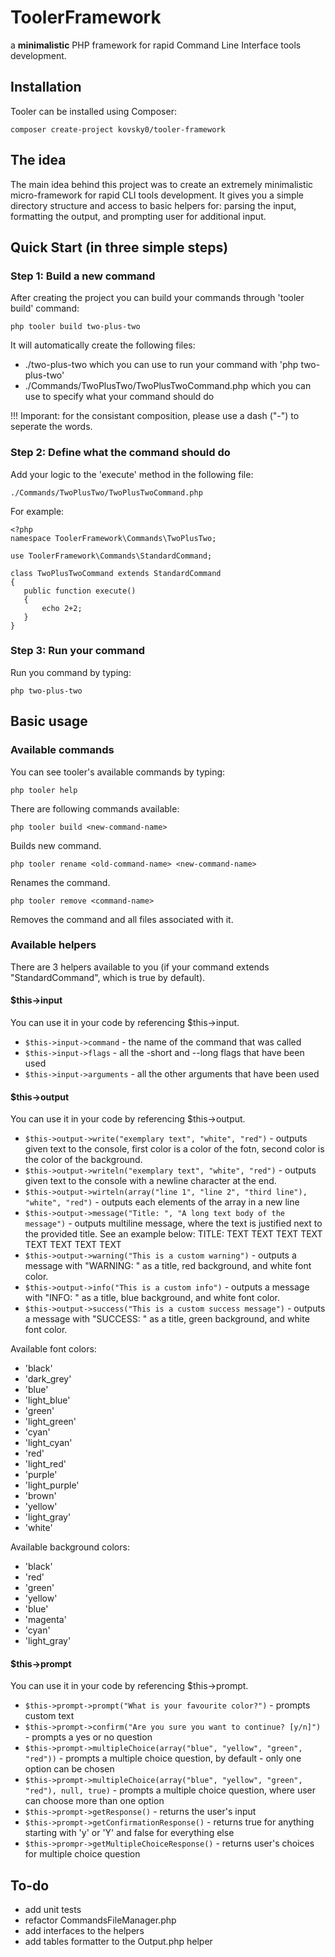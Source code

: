 # ToolerFramework
a **minimalistic** PHP framework for rapid Command Line Interface tools development.

## Installation
Tooler can be installed using Composer:

```
composer create-project kovsky0/tooler-framework
```
## The idea
The main idea behind this project was to create an extremely minimalistic micro-framework for rapid CLI tools development.
It gives you a simple directory structure and access to basic helpers for: parsing the input, formatting the output, and prompting user for additional input.

## Quick Start (in three simple steps) 

### Step 1: Build a new command
After creating the project you can build your commands through 'tooler build' command:
```
php tooler build two-plus-two
```
It will automatically create the following files: 
 - ./two-plus-two which you can use to run your command with 'php two-plus-two'
 - ./Commands/TwoPlusTwo/TwoPlusTwoCommand.php which you can use to specify what your command should do
 
!!! Imporant: for the consistant composition, please use a dash ("-") to seperate the words.
 
 ### Step 2: Define what the command should do
 Add your logic to the 'execute' method in the following file:
 ```
 ./Commands/TwoPlusTwo/TwoPlusTwoCommand.php
 ```
 For example: 
 ```
<?php
namespace ToolerFramework\Commands\TwoPlusTwo;

use ToolerFramework\Commands\StandardCommand;

class TwoPlusTwoCommand extends StandardCommand
{
    public function execute()
    {
        echo 2+2;
    }
}
 ```
 
 ### Step 3: Run your command
 Run you command by typing:
 ```
 php two-plus-two
 ```
 
 ## Basic usage
 
 ### Available commands
 You can see tooler's available commands by typing:
 ```
 php tooler help
 ```
 
 There are following commands available:
```
php tooler build <new-command-name>
```
Builds new command.

```
php tooler rename <old-command-name> <new-command-name>
```
Renames the command.

```
php tooler remove <command-name>
```
Removes the command and all files associated with it.

### Available helpers
There are 3 helpers available to you (if your command extends "StandardCommand", which is true by default).

#### $this->input
You can use it in your code by referencing $this->input.
- `$this->input->command` - the name of the command that was called
- `$this->input->flags` - all the -short and --long flags that have been used
- `$this->input->arguments` - all the other arguments that have been used

#### $this->output
You can use it in your code by referencing $this->output.
- `$this->output->write("exemplary text", "white", "red")` - outputs given text to the console, first color is a color of the fotn, second color is the color of the background.
- `$this->output->writeln("exemplary text", "white", "red")` - outputs given text to the console with a newline character at the end.
- `$this->output->wirteln(array("line 1", "line 2", "third line"), "white", "red")` - outputs each elements of the array in a new line
- `$this->output->message("Title: ", "A long text body of the message")` - outputs multiline message, where the text is justified next to the provided title. See an example below:
              TITLE: TEXT TEXT TEXT TEXT
                     TEXT TEXT TEXT TEXT 
- `$this->output->warning("This is a custom warning")` - outputs a message with "WARNING: " as a title, red background, and white font color.
- `$this->output->info("This is a custom info")` - outputs a message with "INFO: " as a title, blue background, and white font color.
- `$this->output->success("This is a custom success message")` - outputs a message with "SUCCESS: " as a title, green background, and white font color.
                     
Available font colors:
* 'black'
* 'dark_grey'
* 'blue'
* 'light_blue'
* 'green'
* 'light_green'
* 'cyan'
* 'light_cyan'
* 'red'
* 'light_red'
* 'purple'
* 'light_purple'
* 'brown'
* 'yellow'
* 'light_gray'
* 'white'

Available background colors:
* 'black'
* 'red'
* 'green'
* 'yellow'
* 'blue'
* 'magenta'
* 'cyan'
* 'light_gray'

#### $this->prompt
You can use it in your code by referencing $this->prompt.
- `$this->prompt->prompt("What is your favourite color?")` - prompts custom text
- `$this->prompt->confirm("Are you sure you want to continue? [y/n]")` - prompts a yes or no question
- `$this->prompt->multipleChoice(array("blue", "yellow", "green", "red"))` - prompts a multiple choice question, by default - only one option can be chosen
- `$this->prompt->multipleChoice(array("blue", "yellow", "green", "red"), null, true)` - prompts a multiple choice question, where user can choose more than one option
- `$this->prompt->getResponse()` - returns the user's input
- `$this->prompt->getConfirmationResponse()` - returns true for anything starting with 'y' or 'Y' and false for everything else
- `$this->prompr->getMultipleChoiceResponse()` - returns user's choices for multiple choice question 



## To-do
- add unit tests
- refactor CommandsFileManager.php
- add interfaces to the helpers
- add tables formatter to the Output.php helper
